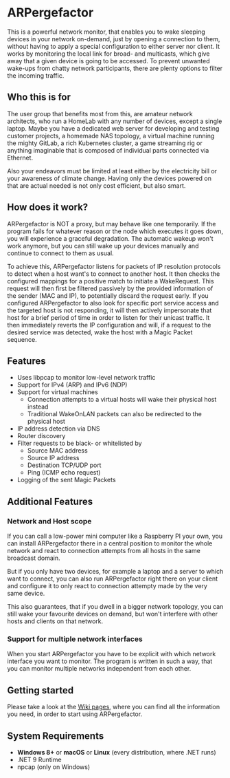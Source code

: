 # ARPergefactor

This is a powerful network monitor, that enables you to wake sleeping devices in your network on-demand, just by opening a connection to them, without having to apply a special configuration to either server nor client. It works by monitoring the local link for broad- and multicasts, which give away that a given device is going to be accessed. To prevent unwanted wake-ups from chatty network participants, there are plenty options to filter the incoming traffic.

## Who this is for

The user group that benefits most from this, are amateur network architects, who run a HomeLab with any number of devices, except a single laptop. Maybe you have a dedicated web server for developing and testing customer projects, a homemade NAS topology, a virtual machine running the mighty GitLab, a rich Kubernetes cluster, a game streaming rig or anything imaginable that is composed of individual parts connected via Ethernet.

Also your endeavors must be limited at least either by the electricity bill or your awareness of climate change. Having only the devices powered on that are actual needed is not only cost efficient, but also smart.

## How does it work?

ARPergefactor is NOT a proxy, but may behave like one temporarily. If the program  fails for whatever reason or the node which executes it goes down, you will experience a graceful degradation. The automatic wakeup won't work anymore, but you can still wake up your devices manually and continue to connect to them as usual. 

To achieve this, ARPergefactor listens for packets of IP resolution protocols to detect when a host want's to connect to another host. It then checks the configured mappings for a positive match to initiate a WakeRequest. This request will then first be filtered passively by the provided information of the sender (MAC and IP), to potentially discard the request early. If you configured ARPergefactor to also look for specific port service access and the targeted host is not responding, it will then actively impersonate that host for a brief period of time in order to listen for their unicast traffic. It then immediately reverts the IP configuration and will, if a request to the desired service was detected, wake the host with a Magic Packet sequence.

## Features

- Uses libpcap to monitor low-level network traffic
- Support for IPv4 (ARP) and IPv6 (NDP)
- Support for virtual machines
    - Connection attempts to a virtual hosts will wake their physical host instead
    - Traditional WakeOnLAN packets can also be redirected to the physical host
- IP address detection via DNS
- Router discovery
- Filter requests to be black- or whitelisted by
    - Source MAC address
    - Source IP address
    - Destination TCP/UDP port
    - Ping (ICMP echo request)
- Logging of the sent Magic Packets

## Additional Features

### Network and Host scope

If you can call a low-power mini computer like a Raspberry PI your own, you can install ARPergefactor there in a central position to monitor the whole network and react to connection attempts from all hosts in the same broadcast domain.

But if you only have two devices, for example a laptop and a server to which want to connect, you can also run ARPergefactor right there on your client and configure it to only react to connection attempty made by the very same device.

This also guarantees, that if you dwell in a bigger network topology, you can still wake your favourite devices on demand, but won't interfere with other hosts and clients on that network.

### Support for multiple network interfaces

When you start ARPergefactor you have to be explicit with which network interface you want to monitor. The program is written in such a way, that you can monitor multiple networks independent from each other.

## Getting started

Please take a look at the [Wiki pages](https://github.com/MadWizardDE/ARPergefactor/wiki), where you can find all the information you need, in order to start using ARPergefactor.

## System Requirements

- **Windows 8+** or **macOS** or **Linux** (every distribution, where .NET runs)
- .NET 9 Runtime
- npcap (only on Windows)